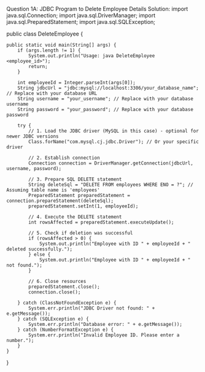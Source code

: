 Question 1A: JDBC Program to Delete Employee Details
Solution:
import java.sql.Connection;
import java.sql.DriverManager;
import java.sql.PreparedStatement;
import java.sql.SQLException;

public class DeleteEmployee {

    public static void main(String[] args) {
        if (args.length != 1) {
            System.out.println("Usage: java DeleteEmployee <employee_id>");
            return;
        }

        int employeeId = Integer.parseInt(args[0]);
        String jdbcUrl = "jdbc:mysql://localhost:3306/your_database_name"; // Replace with your database URL
        String username = "your_username"; // Replace with your database username
        String password = "your_password"; // Replace with your database password

        try {
            // 1. Load the JDBC driver (MySQL in this case) - optional for newer JDBC versions
            Class.forName("com.mysql.cj.jdbc.Driver"); // Or your specific driver

            // 2. Establish connection
            Connection connection = DriverManager.getConnection(jdbcUrl, username, password);

            // 3. Prepare SQL DELETE statement
            String deleteSql = "DELETE FROM employees WHERE ENO = ?"; // Assuming table name is 'employees'
            PreparedStatement preparedStatement = connection.prepareStatement(deleteSql);
            preparedStatement.setInt(1, employeeId);

            // 4. Execute the DELETE statement
            int rowsAffected = preparedStatement.executeUpdate();

            // 5. Check if deletion was successful
            if (rowsAffected > 0) {
                System.out.println("Employee with ID " + employeeId + " deleted successfully.");
            } else {
                System.out.println("Employee with ID " + employeeId + " not found.");
            }

            // 6. Close resources
            preparedStatement.close();
            connection.close();

        } catch (ClassNotFoundException e) {
            System.err.println("JDBC Driver not found: " + e.getMessage());
        } catch (SQLException e) {
            System.err.println("Database error: " + e.getMessage());
        } catch (NumberFormatException e) {
            System.err.println("Invalid Employee ID. Please enter a number.");
        }
    }
}
